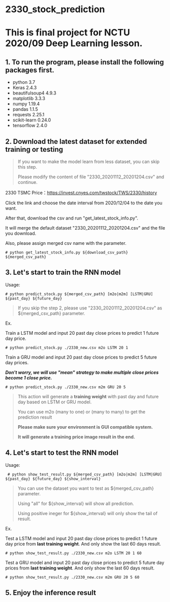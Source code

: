 # 2330_stock_prediction
# This is final project for NCTU 2020/09 Deep Learning lesson.

## 1. To run the program, please install the following packages first.

* python 3.7
* Keras 2.4.3
* beautifulsoup4 4.9.3
* matplotlib 3.3.3
* numpy 1.19.4
* pandas 1.1.5
* requests 2.25.1
* scikit-learn 0.24.0
* tensorflow 2.4.0

## 2. Download the latest dataset for extended training or testing

> If you want to make the model learn from less dataset, you can skip this step.
> 
> Please modify the content of file "2330\_20201112\_20201204.csv" and continue.

2330 TSMC Price：<https://invest.cnyes.com/twstock/TWS/2330/history>

Click the link and choose the date interval from 2020/12/04 to the date you want.

After that, download the csv and run "get\_latest\_stock\_info.py".

It will merge the default dataset "2330\_20201112\_20201204.csv" and the file you download.

Also, please assign merged csv name with the parameter. 

`# python get_latest_stock_info.py ${download_csv_path} ${merged_csv_path}`


## 3. Let's start to train the RNN model

Usage:

` # python predict_stock.py ${merged_csv_path} [m2o|m2m] [LSTM|GRU] ${past_day} ${future_day} `
> If you skip the step 2, please use "2330\_20201112\_20201204.csv" as ${merged\_csv\_path} parameter.


Ex.

Train a LSTM model and input 20 past day close prices to predict 1 future day price.

`# python predict_stock.py ./2330_new.csv m2o LSTM 20 1 `

Train a GRU model and input 20 past day close prices to predict 5 future day prices.

***Don't worry, we will use "mean" strategy to make multiple close prices become 1 close price.***

`# python predict_stock.py ./2330_new.csv m2m GRU 20 5`

> This action will generate a **training weight** with past day and future day based on LSTM or GRU model.
> 
> You can use m2o (many to one) or (many to many) to get the prediction result 
> 
> **Please make sure your environment is GUI compatible system.**
> 
> **It will generate a training price image result in the end.**

## 4. Let's start to test the RNN model

Usage:

` # python show_test_result.py ${merged_csv_path} [m2o|m2m] [LSTM|GRU] ${past_day} ${future_day} ${show_interval}`
> You can use the dataset you want to test as ${merged\_csv\_path} parameter.
>
> Using "all" for ${show\_interval} will show all prediction.
>
> Using positive ineger for ${show\_interval} will only show the tail of result.

Ex.

Test a LSTM model and input 20 past day close prices to predict 1 future day price from **last training weight**. And only show the last 60 days result.

`# python show_test_result.py ./2330_new.csv m2o LSTM 20 1 60`

Test a GRU model and input 20 past day close prices to predict 5 future day prices from **last training weight**. And only show the last 60 days result.

`# python show_test_result.py ./2330_new.csv m2m GRU 20 5 60`

## 5. Enjoy the inference result
